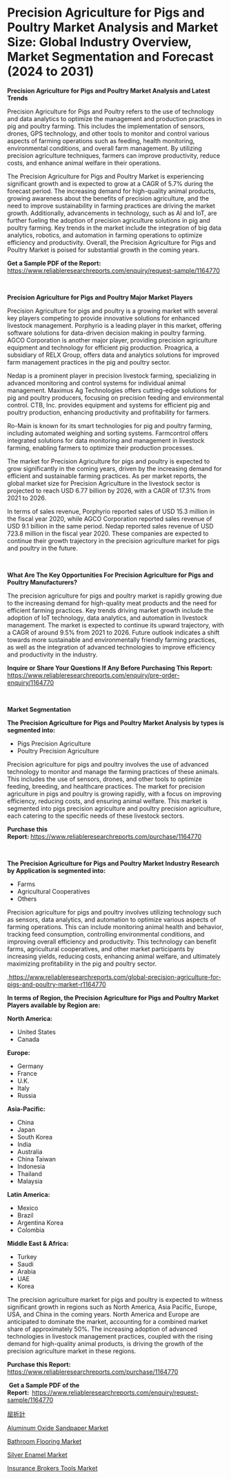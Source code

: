 <p><h1>Precision Agriculture for Pigs and Poultry Market Analysis and Market Size: Global Industry Overview, Market Segmentation and Forecast (2024 to 2031)</h1></p><p><strong>Precision Agriculture for Pigs and Poultry Market Analysis and Latest Trends</strong></p>
<p><p>Precision Agriculture for Pigs and Poultry refers to the use of technology and data analytics to optimize the management and production practices in pig and poultry farming. This includes the implementation of sensors, drones, GPS technology, and other tools to monitor and control various aspects of farming operations such as feeding, health monitoring, environmental conditions, and overall farm management. By utilizing precision agriculture techniques, farmers can improve productivity, reduce costs, and enhance animal welfare in their operations.</p><p>The Precision Agriculture for Pigs and Poultry Market is experiencing significant growth and is expected to grow at a CAGR of 5.7% during the forecast period. The increasing demand for high-quality animal products, growing awareness about the benefits of precision agriculture, and the need to improve sustainability in farming practices are driving the market growth. Additionally, advancements in technology, such as AI and IoT, are further fueling the adoption of precision agriculture solutions in pig and poultry farming. Key trends in the market include the integration of big data analytics, robotics, and automation in farming operations to optimize efficiency and productivity. Overall, the Precision Agriculture for Pigs and Poultry Market is poised for substantial growth in the coming years.</p></p>
<p><strong>Get a Sample PDF of the Report:&nbsp;</strong> <a href="https://www.reliableresearchreports.com/enquiry/request-sample/1164770">https://www.reliableresearchreports.com/enquiry/request-sample/1164770</a></p>
<p>&nbsp;</p>
<p><strong>Precision Agriculture for Pigs and Poultry Major Market Players</strong></p>
<p><p>Precision Agriculture for pigs and poultry is a growing market with several key players competing to provide innovative solutions for enhanced livestock management. Porphyrio is a leading player in this market, offering software solutions for data-driven decision making in poultry farming. AGCO Corporation is another major player, providing precision agriculture equipment and technology for efficient pig production. Proagrica, a subsidiary of RELX Group, offers data and analytics solutions for improved farm management practices in the pig and poultry sector.</p><p>Nedap is a prominent player in precision livestock farming, specializing in advanced monitoring and control systems for individual animal management. Maximus Ag Technologies offers cutting-edge solutions for pig and poultry producers, focusing on precision feeding and environmental control. CTB, Inc. provides equipment and systems for efficient pig and poultry production, enhancing productivity and profitability for farmers.</p><p>Ro-Main is known for its smart technologies for pig and poultry farming, including automated weighing and sorting systems. Farmcontrol offers integrated solutions for data monitoring and management in livestock farming, enabling farmers to optimize their production processes.</p><p>The market for Precision Agriculture for pigs and poultry is expected to grow significantly in the coming years, driven by the increasing demand for efficient and sustainable farming practices. As per market reports, the global market size for Precision Agriculture in the livestock sector is projected to reach USD 6.77 billion by 2026, with a CAGR of 17.3% from 2021 to 2026.</p><p>In terms of sales revenue, Porphyrio reported sales of USD 15.3 million in the fiscal year 2020, while AGCO Corporation reported sales revenue of USD 9.1 billion in the same period. Nedap reported sales revenue of USD 723.8 million in the fiscal year 2020. These companies are expected to continue their growth trajectory in the precision agriculture market for pigs and poultry in the future.</p></p>
<p>&nbsp;</p>
<p><strong>What Are The Key Opportunities For Precision Agriculture for Pigs and Poultry Manufacturers?</strong></p>
<p><p>The precision agriculture for pigs and poultry market is rapidly growing due to the increasing demand for high-quality meat products and the need for efficient farming practices. Key trends driving market growth include the adoption of IoT technology, data analytics, and automation in livestock management. The market is expected to continue its upward trajectory, with a CAGR of around 9.5% from 2021 to 2026. Future outlook indicates a shift towards more sustainable and environmentally friendly farming practices, as well as the integration of advanced technologies to improve efficiency and productivity in the industry.</p></p>
<p><strong>Inquire or Share Your Questions If Any Before Purchasing This Report:</strong> <a href="https://www.reliableresearchreports.com/enquiry/pre-order-enquiry/1164770">https://www.reliableresearchreports.com/enquiry/pre-order-enquiry/1164770</a></p>
<p>&nbsp;</p>
<p><strong>Market Segmentation</strong></p>
<p><strong>The Precision Agriculture for Pigs and Poultry Market Analysis by types is segmented into:</strong></p>
<p><ul><li>Pigs Precision Agriculture</li><li>Poultry Precision Agriculture</li></ul></p>
<p><p>Precision agriculture for pigs and poultry involves the use of advanced technology to monitor and manage the farming practices of these animals. This includes the use of sensors, drones, and other tools to optimize feeding, breeding, and healthcare practices. The market for precision agriculture in pigs and poultry is growing rapidly, with a focus on improving efficiency, reducing costs, and ensuring animal welfare. This market is segmented into pigs precision agriculture and poultry precision agriculture, each catering to the specific needs of these livestock sectors.</p></p>
<p><strong>Purchase this Report:&nbsp;</strong><a href="https://www.reliableresearchreports.com/purchase/1164770">https://www.reliableresearchreports.com/purchase/1164770</a></p>
<p>&nbsp;</p>
<p><strong>The Precision Agriculture for Pigs and Poultry Market Industry Research by Application is segmented into:</strong></p>
<p><ul><li>Farms</li><li>Agricultural Cooperatives</li><li>Others</li></ul></p>
<p><p>Precision agriculture for pigs and poultry involves utilizing technology such as sensors, data analytics, and automation to optimize various aspects of farming operations. This can include monitoring animal health and behavior, tracking feed consumption, controlling environmental conditions, and improving overall efficiency and productivity. This technology can benefit farms, agricultural cooperatives, and other market participants by increasing yields, reducing costs, enhancing animal welfare, and ultimately maximizing profitability in the pig and poultry sector.</p></p>
<p><a href="https://www.reliableresearchreports.com/global-precision-agriculture-for-pigs-and-poultry-market-r1164770">&nbsp;https://www.reliableresearchreports.com/global-precision-agriculture-for-pigs-and-poultry-market-r1164770</a></p>
<p><strong>In terms of Region, the Precision Agriculture for Pigs and Poultry Market Players available by Region are:</strong></p>
<p>
    <p> <strong> North America: </strong>
        <ul>
            <li>United States</li>
            <li>Canada</li>
        </ul>
        </p> 
    <p> <strong> Europe: </strong>
        <ul>
            <li>Germany</li>
            <li>France</li>
            <li>U.K.</li>
            <li>Italy</li>
            <li>Russia</li>
        </ul>
        </p> 
    <p> <strong> Asia-Pacific: </strong>
        <ul>
            <li>China</li>
            <li>Japan</li>
            <li>South Korea</li>
            <li>India</li>
            <li>Australia</li>
            <li>China Taiwan</li>
            <li>Indonesia</li>
            <li>Thailand</li>
            <li>Malaysia</li>
        </ul>
        </p> 
    <p> <strong> Latin America: </strong>
        <ul>
            <li>Mexico</li>
            <li>Brazil</li>
            <li>Argentina Korea</li>
            <li>Colombia</li>
        </ul>
        </p> 
    <p> <strong> Middle East & Africa: </strong>
        <ul>
            <li>Turkey</li>
            <li>Saudi</li>
            <li>Arabia</li>
            <li>UAE</li>
            <li>Korea</li>
        </ul>
    </p>
    </p>
<p><p>The precision agriculture market for pigs and poultry is expected to witness significant growth in regions such as North America, Asia Pacific, Europe, USA, and China in the coming years. North America and Europe are anticipated to dominate the market, accounting for a combined market share of approximately 50%. The increasing adoption of advanced technologies in livestock management practices, coupled with the rising demand for high-quality animal products, is driving the growth of the precision agriculture market in these regions.</p></p>
<p><strong>Purchase this Report: </strong><a href="https://www.reliableresearchreports.com/purchase/1164770">https://www.reliableresearchreports.com/purchase/1164770</a></p>
<p>&nbsp;<strong>Get a Sample PDF of the Report:&nbsp;&nbsp;</strong><a href="https://www.reliableresearchreports.com/enquiry/request-sample/1164770">https://www.reliableresearchreports.com/enquiry/request-sample/1164770</a></p>
<p><strong></strong></p>
<p><p><a href="https://github.com/CarlieShields/Market-Research-Report-List-1/blob/main/420070062026.md">屈折計</a></p><p><a href="https://www.linkedin.com/pulse/aluminum-oxide-sandpaper-market-size-trends-growth-mgk2c">Aluminum Oxide Sandpaper Market</a></p><p><a href="https://www.linkedin.com/pulse/global-bathroom-flooring-market-types-applications-major-players-54xhe">Bathroom Flooring Market</a></p><p><a href="https://issuu.com/reportprime-2/docs/silver-enamel-market-size-2030.pptx">Silver Enamel Market</a></p><p><a href="https://github.com/dimitrishawkinswaynenp91rgz/Market-Research-Report-List-2/blob/main/insurance-brokers-tools-market.md">Insurance Brokers Tools Market</a></p></p>